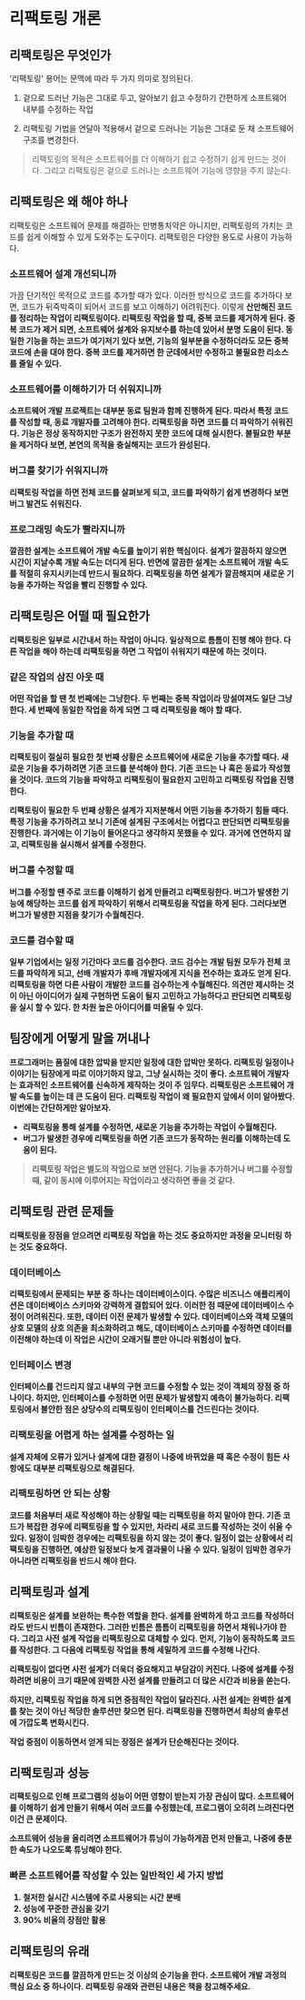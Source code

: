 # 리팩토링 개론

## 리팩토링은 무엇인가

'리팩토링' 용어는 문맥에 따라 두 가지 의미로 정의된다.

1. 겉으로 드러난 기능은 그대로 두고, 알아보기 쉽고 수정하기 간편하게 소프트웨어 내부를 수정하는 작업

2. 리팩토링 기법을 연달아 적용해서 겉으로 드러나는 기능은 그대로 둔 채 소프트웨어 구조를 변경한다.

   
> 리팩토링의 목적은 소프트웨어를 더 이해하기 쉽고 수정하기 쉽게 만드는 것이다. 그리고 리팩토링은 겉으로 드러나는 소프트웨어 기능에 영향을 주지 않는다.


## 리팩토링은 왜 해야 하나

리팩토링은 소프트웨어 문제를 해결하는 만병통치약은 아니지만, 리팩토링의 가치는 코드를 쉽게 이해할 수 있게 도와주는 도구이다. 리팩토링은 다양한 용도로 사용이 가능하다.

### 소프트웨어 설계 개선되니까

가끔 단기적인 목적으로 코드를 추가할 때가 있다. 이러한 방식으로 코드를 추가하다 보면, 코드가 뒤죽박죽이 되어서 코드를 보고 이해하기 어려워진다. 이렇게 <b>산만해진 코드를 정리하는 작업이 리팩토링<b/>이다. 리팩토링 작업을 할 때, 중복 코드를 제거하게 된다. 중복 코드가 제거 되면, 소프트웨어 설계와 유지보수를 하는데 있어서 분명 도움이 된다. 동일한 기능을 하는 코드가 여기저기 있다 보면, 기능의 일부분을 수정하더라도 모든 중복 코드에 손을 대야 한다. 중복 코드를 제거하면 한 군데에서만 수정하고 불필요한 리소스를 줄일 수 있다.

### 소프트웨어를 이해하기가 더 쉬워지니까

소프트웨어 개발 프로젝트는 대부분 동료 팀원과 함께 진행하게 된다. 따라서 특정 코드를 작성할 때, 동료 개발자를 고려해야 한다. <b>리팩토링을 하면 코드를 더 파악하기 쉬워진다.</b> 기능은 정상 동작하지만 구조가 완전하지 못한 코드에 대해 실시한다. 불필요한 부분을 제거하다 보면, 본연의 목적을 충실해지는 코드가 완성된다.

### 버그를 찾기가 쉬워지니까

리팩토링 작업을 하면 <b>전체 코드를 살펴보게 되고, 코드를 파악하기 쉽게 변경하다 보면 버그 발견도 쉬워진다</b>.

### 프로그래밍 속도가 빨라지니까

깔끔한 설계는 소프트웨어 개발 속도를 높이기 위한 핵심이다. 설계가 깔끔하지 않으면 시간이 지날수록 개발 속도는 더디게 된다. 반면에 깔끔한 설계는 소프트웨어 개발 속도를 적절히 유지시키는데 반드시 필요하다. 리팩토링을 하면 <b>설계가 깔끔해지며 새로운 기능을 추가하는 작업을 빨리 진행할 수 있다.</b>



## 리팩토링은 어떨 때 필요한가

리팩토링은 일부로 시간내서 하는 작업이 아니다. 일상적으로 틈틈이 진행 해야 한다. 다른 작업을 해야 하는데 리팩토링을 하면 그 작업이 쉬워지기 때문에 하는 것이다.

### 같은 작업의 삼진 아웃 때

어떤 작업을 할 땐 첫 번째에는 그냥한다. 두 번째는 중복 작업이라 망설여져도 일단 그냥 한다. 세 번째에 동일한 작업을 하게 되면 그 때 리팩토링을 해야 할 때다.

### 기능을 추가할 때

리팩토링이 절실히 필요한 첫 번째 상황은 소프트웨어에 새로운 기능을 추가할 때다. 새로운 기능을 추가하려면 기존 코드를 분석해야 한다. 기존 코드는 나 혹은 동료가 작성했을 것이다. 코드의 기능을 파악하고 리팩토링이 필요한지 고민하고 리팩토링 작업을 진행한다.

리팩토링이 필요한 두 번째 상황은 설계가 지저분해서 어떤 기능을 추가하기 힘들 때다. 특정 기능을 추가하려고 보니 기존에 설계된 구조에서는 어렵다고 판단되면 리팩토링을 진행한다. 과거에는 이 기능이 들어온다고 생각하지 못했을 수 있다. 과거에 연연하지 않고, 리팩토링을 실시해서 설계를 수정한다.

### 버그를 수정할 때

버그를 수정할 땐 주로 코드를 이해하기 쉽게 만들려고 리팩토링한다. 버그가 발생한 기능에 해당하는 코드를 쉽게 파악하기 위해서 리팩토링을 작업을 하게 된다. 그러다보면 버그가 발생한 지점을 찾기가 수월해진다.

### 코드를 검수할 때

일부 기업에서는 일정 기간마다 코드를 검수한다. 코드 검수는 개발 팀원 모두가 전체 코드를 파악하게 되고, 선배 개발자가 후배 개발자에게 지식을 전수하는 효과도 얻게 된다. 리팩토링을 하면 다른 사람이 개발한 코드를 검수하는게 수월해진다. 의견만 제시하는 것이 아닌 아이디어가 실제 구현하면 도움이 될지 고민하고 가능하다고 판단되면 리팩토링을 실시 할 수 있다. 한 차원 높은 아이디어를 떠올릴 수 있다.



## 팀장에게 어떻게 말을 꺼내나

프로그래머는 품질에 대한 압박을 받지만 일정에 대한 압박만 못하다. 리팩토링 일정이나 이야기는 팀장에게 따로 이야기하지 않고, **그냥 실시하는 것이 좋다.** 소프트웨어 개발자는 효과적인 소프트웨어를 신속하게 제작하는 것이 주 임무다. 리팩토링은 소프트웨어 개발 속도를 높이는 데 큰 도움이 된다. 리팩토링 작업이 왜 필요한지 앞에서 이미 알아봤다. 이번에는 간단하게만 알아보자.

- 리팩토링을 통해 설계를 수정하면, 새로운 기능을 추가하는 작업이 수월해진다.
- 버그가 발생한 경우에 리팩토링을 하면 기존 코드가 동작하는 원리를 이해하는데 도움이 된다.



> 리팩토링 작업은 별도의 작업으로 보면 안된다. 기능을 추가하거나 버그를 수정할 때, 같이 동시에 이루어지는 작업이라고 생각하면 좋을 것 같다.



## 리팩토링 관련 문제들

**리팩토링을 장점을 얻으려면 리팩토링 작업을 하는 것도 중요하지만 과정을 모니터링 하는 것도 중요하다**.

### 데이터베이스

리팩토링에서 문제되는 부분 중 하나는 데이터베이스이다. 수많은 비즈니스 애플리케이션은 데이터베이스 스키마와 강력하게 결합되어 있다. 이러한 점 때문에 데이터베이스 수정이 어려워진다. 또한, 데이터 이전 문제가 발생할 수 있다. 데이터베이스와 객체 모델의 상호 모델의 상호 의존을 최소화하려고 해도, 데이터베이스 스키마를 수정하면 데이터를 이전해야 하는데 이 작업은 시간이 오래거릴 뿐만 아니라 위험성이 높다.

### 인터페이스 변경

인터페이스를 건드리지 않고 내부의 구현 코드를 수정할 수 있는 것이 객체의 장점 중 하나이다. 하지만, 인터페이스를 수정하면 어떤 문제가 발생할지 예측이 불가능하다. 리팩토링에서 불안한 점은 상당수의 리팩토링이 인터페이스를 건드린다는 것이다.

### 리팩토링을 어렵게 하는 설계를 수정하는 일

설계 자체에 오류가 있거나 설계에 대한 결정이 나중에 바뀌었을 때 혹은 수정이 힘든 사항에도 대부분 리팩토링으로 해결된다.

### 리팩토링하면 안 되는 상황

코드를 처음부터 새로 작성해야 하는 상황일 때는 리팩토링을 하지 말아야 한다. 기존 코드가 복잡한 경우에 리팩토링을 할 수 있지만, 차라리 새로 코드를 작성하는 것이 쉬울 수 있다. 일정이 임박한 경우에는 리팩토링을 하지 않는 것이 좋다. 일정이 없는 상황에서 리팩토링을 진행하면, 예상한 일정보다 늦게 결과물이 나올 수 있다. 일정이 임박한 경우가 아니라면 리팩토링을 반드시 해야 한다.



## 리팩토링과 설계

리팩토링은 설계를 보완하는 특수한 역할을 한다. 설계를 완벽하게 하고 코드를 작성하더라도 반드시 빈틈이 존재한다. 그러한 빈틈은 틈틈이 리팩토링을 하면서 채워나가야 한다. 그리고 사전 설계 작업을 리팩토링으로 대체할 수 있다. 먼저, 기능이 동작하도록 코드를 작성한다. 그 다음에 리팩토링 작업을 통해 세밀하게 코드를 수정해 나간다. 

리팩토링이 없다면 사전 설계가 더욱더 중요해지고 부담감이 커진다. 나중에 설계를 수정하려면 비용이 크기 때문에 완벽한 사전 설계를 만들려고 더 많은 시간과 비용을 쏟는다.

하지만, 리팩토링 작업을 하게 되면 중점적인 작업이 달라진다. 사전 설계는 완벽한 설계를 찾는 것이 아닌 적당한 솔루션만 찾으면 된다. 리팩토링을 진행하면서 최상의 솔루션에 가깝도록 변화시킨다.

**작업 중점이 이동하면서 얻게 되는 장점은 설계가 단순해진다는 것이다.** 

## 리팩토링과 성능

리팩토링으로 인해 프로그램의 성능이 어떤 영향이 받는지 가장 관심이 많다. 소프트웨어를 이해하기 쉽게 만들기 위해서 여러 코드를 수정했는데, 프로그램이 오히려 느려진다면 이건 큰 문제이다.

소프트웨어 성능을 올리려면 소프트웨어가 튜닝이 가능하게끔 먼저 만들고, 나중에 충분한 속도가 나오도록 튜닝해야 한다.

### 빠른 소프트웨어를 작성할 수 있는 일반적인 세 가지 방법

1. 철저한 실시간 시스템에 주로 사용되는 시간 분배
2. 성능에 꾸준한 관심을 갖기
3. 90% 비율의 장점만 활용



## 리팩토링의 유래

리팩토링은 코드를 깔끔하게 만드는 것 이상의 순기능을 한다. 소프트웨어 개발 과정의 핵심 요소 중 하나이다. 리팩토링 유래와 관련된 내용은 책을 참고해주세요.